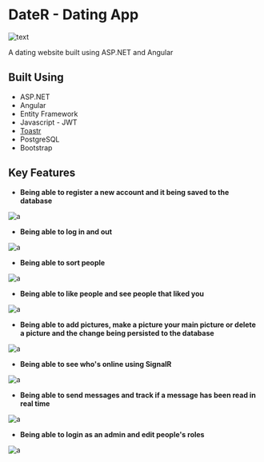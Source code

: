 # DateR - Dating App
![text](https://i.ibb.co/S69WmMG/Screenshot-1-copy.png)

A dating website built using ASP.NET and Angular

## Built Using
- ASP.NET
- Angular
- Entity Framework
- Javascript - JWT
- [Toastr](https://github.com/CodeSeven/toastr)
- PostgreSQL
- Bootstrap


## Key Features

- **Being able to register a new account and it being saved to the database**

![a](https://i.imgur.com/vfllRhA.gif)

- **Being able to log in and out**

![a](https://i.imgur.com/L2KXTVX.gif)

- **Being able to sort people**

![a](https://i.imgur.com/LGdNarA.gif)

- **Being able to like people and see people that liked you**

![a](https://i.imgur.com/zrYkRsQ.gif)

- **Being able to add pictures, make a picture your main picture or delete a picture and the change being persisted to the database**

![a](https://i.imgur.com/F9fYeDg.gif)

- **Being able to see who's online using SignalR**

![a](https://i.imgur.com/XefiBzK.gif)

- **Being able to send messages and track if a message has been read in real time**

![a](https://i.imgur.com/ptRvX1D.gif)

- **Being able to login as an admin and edit people's roles**

![a](https://i.imgur.com/hHZ35bX.gif)
